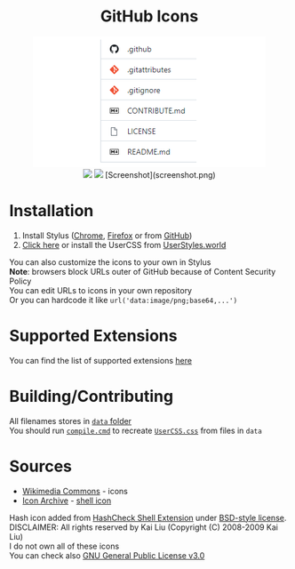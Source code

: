 <div align="center">
    <h1>GitHub Icons</h1>
    <img src="preview.png">
    <br>
    <img src="https://img.shields.io/github/repo-size/the-userr/GitHub-Icons">
    <img src="https://img.shields.io/github/languages/code-size/the-userr/GitHub-Icons">
    [Screenshot](screenshot.png)
</div>

# Installation

1. Install Stylus ([Chrome](https://chrome.google.com/webstore/detail/stylus/clngdbkpkpeebahjckkjfobafhncgmne), [Firefox](https://addons.mozilla.org/ru/firefox/addon/styl-us/) or from [GitHub](https://github.com/openstyles/stylus/releases/latest))
2. [Click here](https://github.com/the-userr/GitHub-Icons/raw/main/UserCSS.user.css) or install the UserCSS from [UserStyles.world](https://userstyles.world/style/8856/github-icons)

You can also customize the icons to your own in Stylus<br>
__Note__: browsers block URLs outer of GitHub because of Content Security Policy<br>
You can edit URLs to icons in your own repository<br>
Or you can hardcode it like `url('data:image/png;base64,...')`

# Supported Extensions
You can find the list of supported extensions [here](SUPPORTED_EXTENSIONS.md)

# Building/Contributing
All filenames stores in [`data` folder](data/)<br>
You should run [`compile.cmd`](compile.cmd) to recreate [`UserCSS.css`](UserCSS.css) from files in `data`

# Sources
* [Wikimedia Commons](https://commons.wikimedia.org/) - icons
* [Icon Archive](https://www.iconarchive.com/) - [shell icon](icons/Shell.svg)

Hash icon added from [HashCheck Shell Extension](https://code.kliu.org/hashcheck/) under [BSD-style license](https://code.kliu.org/hashcheck/license.txt). DISCLAIMER: All rights reserved by Kai Liu (Copyright (C) 2008-2009 Kai Liu)<br>
I do not own all of these icons<br>
You can check also [GNU General Public License v3.0](LICENSE)